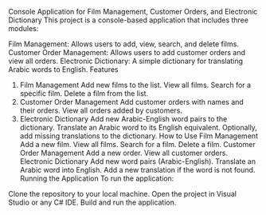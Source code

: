 Console Application for Film Management, Customer Orders, and Electronic Dictionary
This project is a console-based application that includes three modules:

Film Management: Allows users to add, view, search, and delete films.
Customer Order Management: Allows users to add customer orders and view all orders.
Electronic Dictionary: A simple dictionary for translating Arabic words to English.
Features
1. Film Management
Add new films to the list.
View all films.
Search for a specific film.
Delete a film from the list.
2. Customer Order Management
Add customer orders with names and their orders.
View all orders added by customers.
3. Electronic Dictionary
Add new Arabic-English word pairs to the dictionary.
Translate an Arabic word to its English equivalent.
Optionally, add missing translations to the dictionary.
How to Use
Film Management
Add a new film.
View all films.
Search for a film.
Delete a film.
Customer Order Management
Add a new order.
View all customer orders.
Electronic Dictionary
Add new word pairs (Arabic-English).
Translate an Arabic word into English.
Add a new translation if the word is not found.
Running the Application
To run the application:

Clone the repository to your local machine.
Open the project in Visual Studio or any C# IDE.
Build and run the application.

